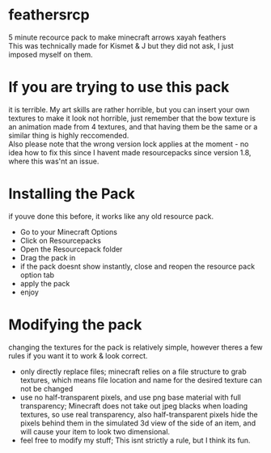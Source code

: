 # feathersrcp
5 minute recource pack to make minecraft arrows xayah feathers\
This was technically made for Kismet & J but they did not ask, I just imposed myself on them.

# If you are trying to use this pack
it is terrible. My art skills are rather horrible, but you can insert your own textures to make it
look not horrible, just remember that the bow texture is an animation made from 4 textures, and that
having them be the same or a similar thing is highly reccomended.\
Also please note that the wrong version lock applies at the moment - no idea how to fix this since I havent made resourcepacks since version 1.8, where this was'nt an issue.

# Installing the Pack
if youve done this before, it works like any old resource pack.
- Go to your Minecraft Options
- Click on Resourcepacks
- Open the Resourcepack folder
- Drag the pack in
- if the pack doesnt show instantly, close and reopen the resource pack option tab
- apply the pack
- enjoy

# Modifying the pack
changing the textures for the pack is relatively simple, however theres a few rules if you want it to work & look correct.
- only directly replace files; minecraft relies on a file structure to grab textures, which means file location and name for the desired texture can not be changed
- use no half-transparent pixels, and use png base material with full transparency; Minecraft does not take out jpeg blacks when loading textures, so use real transparency, also half-transparent pixels hide the pixels behind them in the simulated 3d view of the side of an item, and will cause your item to look two dimensional.
- feel free to modify my stuff; This isnt strictly a rule, but I think its fun.
